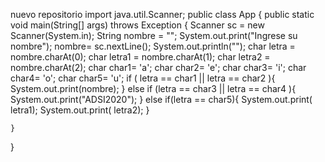 nuevo repositorio
import java.util.Scanner;
public class App {
    public static void main(String[] args) throws Exception {
        Scanner sc = new Scanner(System.in);
        String nombre = "";
        System.out.print("Ingrese su nombre");
        nombre= sc.nextLine();
        System.out.println("");
        char letra = nombre.charAt(0);
        char letra1 = nombre.charAt(1);
        char letra2 = nombre.charAt(2);
        char char1= 'a';
        char char2= 'e';
        char char3= 'i';
        char char4= 'o';
        char char5= 'u';
        if ( letra == char1 || letra == char2 ){
            System.out.print(nombre);
        } else if (letra == char3 || letra == char4 ){
            System.out.print("ADSI2020");
        } else if(letra == char5){
            System.out.print( letra1);
            System.out.print( letra2);
        }

    }
}
